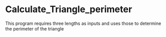 # Calculate_Triangle_perimeter
This program requires three lengths as inputs and uses those to determine the perimeter of the triangle
